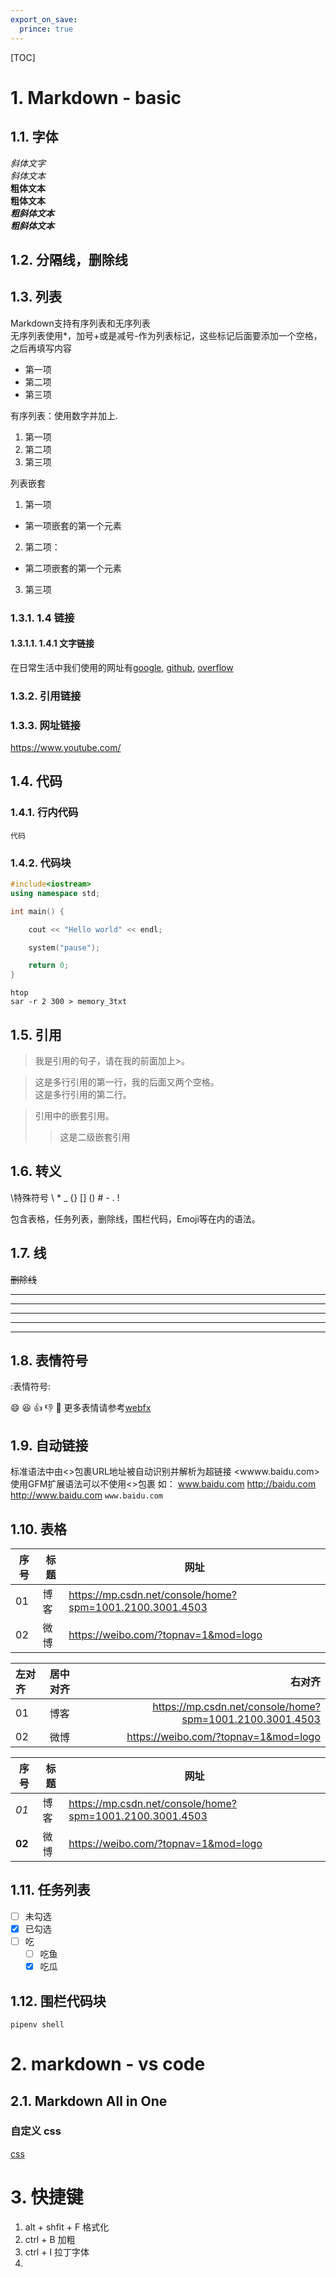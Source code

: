 ```yaml
---
export_on_save:
  prince: true
---
```

[TOC]

# 1. Markdown - basic

## 1.1. 字体

  *斜体文字*  
  _斜体文本_  
  **粗体文本**  
  __粗体文本__  
  ***粗斜体文本***  
  ___粗斜体文本___

## 1.2. 分隔线，删除线



## 1.3. 列表

Markdown支持有序列表和无序列表  
无序列表使用*，加号+或是减号-作为列表标记，这些标记后面要添加一个空格，之后再填写内容
- 第一项
- 第二项
- 第三项

有序列表：使用数字并加上.
1. 第一项
2. 第二项
3. 第三项

列表嵌套
1. 第一项
  - 第一项嵌套的第一个元素
2. 第二项：
  - 第二项嵌套的第一个元素
3. 第三项

### 1.3.1. 1.4 链接

#### 1.3.1.1. 1.4.1 文字链接
在日常生活中我们使用的网址有[google], [github], [overflow]

[google]:https://www.google.com/webhp?hl=zh-CN&sa=X&ved=0ahUKEwjM3f3Pr_3vAhXyJKYKHT3wDT4QPAgL
[github]:https://github.com/idaholab/moose/discussions
[overflow]:https://developer.mozilla.org/zh-CN/docs/Web/CSS/overflow

### 1.3.2. 引用链接

### 1.3.3. 网址链接
<https://www.youtube.com/>

## 1.4. 代码

### 1.4.1. 行内代码

`代码`

### 1.4.2. 代码块

```c++
#include<iostream>
using namespace std;

int main() {

	cout << "Hello world" << endl;

	system("pause");

	return 0;
}
```

```shell
htop
sar -r 2 300 > memory_3txt
```

## 1.5. 引用

> 我是引用的句子，请在我的前面加上>。

> 这是多行引用的第一行，我的后面又两个空格。  
> 这是多行引用的第二行。

> 引用中的嵌套引用。
>> 这是二级嵌套引用

## 1.6. 转义

\特殊符号
\\
\*
\_
\{}
\[]
\()
\#
\-
\.
\!

包含表格，任务列表，删除线，围栏代码，Emoji等在内的语法。

## 1.7. 线

~~删除线~~

***  
* * * 
******
- - - 
-------

## 1.8. 表情符号

:表情符号:

:smile:
:laughing:
:+1:
:-1:
:clap:
更多表情请参考[webfx](https://www.webfx.com/tools/emoji-cheat-sheet/)


## 1.9. 自动链接

标准语法中由<>包裹URL地址被自动识别并解析为超链接
<wwww.baidu.com>
使用GFM扩展语法可以不使用<>包裹
如：
www.baidu.com
http://baidu.com
http://www.baidu.com
`www.baidu.com`

## 1.10. 表格

| 序号 | 标题 | 网址                                                     |
| ---- | ---- | -------------------------------------------------------- |
| 01   | 博客 | https://mp.csdn.net/console/home?spm=1001.2100.3001.4503 |
| 02   | 微博 | https://weibo.com/?topnav=1&mod=logo                     |

<!-- 对齐格式 -->
| 左对齐 | 居中对齐 |                                                   右对齐 |
| :----- | :------: | -------------------------------------------------------: |
| 01     |   博客   | https://mp.csdn.net/console/home?spm=1001.2100.3001.4503 |
| 02     |   微博   |                     https://weibo.com/?topnav=1&mod=logo |

<!-- 表格内使用其他标记 -->
| 序号   | 标题 | 网址                                                     |
| ------ | ---- | -------------------------------------------------------- |
| *01*   | 博客 | https://mp.csdn.net/console/home?spm=1001.2100.3001.4503 |
| **02** | 微博 | https://weibo.com/?topnav=1&mod=logo               |

## 1.11. 任务列表

- [ ] 未勾选
- [x] 已勾选
- [ ] 吃
  - [ ] 吃鱼
  - [x] 吃瓜

## 1.12. 围栏代码块

```shell
pipenv shell
```


# 2. markdown - vs code

## 2.1. Markdown All in One

### 自定义 css

[css](https://shd101wyy.github.io/markdown-preview-enhanced/#/zh-cn/customize-css?id=%e8%87%aa%e5%ae%9a%e4%b9%89-css)


# 3. 快捷键

1. alt + shfit + F 格式化
2. ctrl + B 加粗
3. ctrl + I 拉丁字体
4. 

